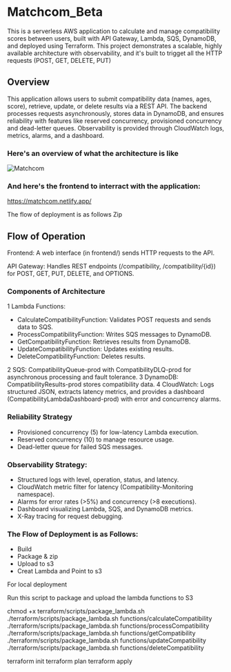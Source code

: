 # Matchcom_Beta

This is a serverless AWS application to calculate and manage compatibility scores between users, built with API Gateway, Lambda, SQS, DynamoDB, and deployed using Terraform. This project demonstrates a scalable, highly available architecture with observability, and it's built to trigget all the HTTP requests (POST, GET, DELETE, PUT)

## Overview

This application allows users to submit compatibility data (names, ages, score), retrieve, update, or delete results via a REST API. The backend processes requests asynchronously, stores data in DynamoDB, and ensures reliability with features like reserved concurrency, provisioned concurrency and dead-letter queues. Observability is provided through CloudWatch logs, metrics, alarms, and a dashboard.

### Here's an overview of what the architecture is like

![Matchcom](https://github.com/user-attachments/assets/929ba89a-272c-4323-b84f-a0315f7f20f3)



### And here's the frontend to interract with the application:
https://matchcom.netlify.app/ 

The flow of deployment is as follows
Zip


## Flow of Operation

Frontend: A web interface (in frontend/) sends HTTP requests to the API.

API Gateway: Handles REST endpoints (/compatibility, /compatibility/{id}) for POST, GET, PUT, DELETE, and OPTIONS.

### Components of Architecture
1 Lambda Functions:
  - CalculateCompatibilityFunction: Validates POST requests and sends data to SQS.
  - ProcessCompatibilityFunction: Writes SQS messages to DynamoDB.
  - GetCompatibilityFunction: Retrieves results from DynamoDB.
  - UpdateCompatibilityFunction: Updates existing results.
  - DeleteCompatibilityFunction: Deletes results.

2 SQS: CompatibilityQueue-prod with CompatibilityDLQ-prod for asynchronous processing and fault tolerance.
3 DynamoDB: CompatibilityResults-prod stores compatibility data.
4 CloudWatch: Logs structured JSON, extracts latency metrics, and provides a dashboard (CompatibilityLambdaDashboard-prod) with error and concurrency alarms.


### Reliability Strategy
- Provisioned concurrency (5) for low-latency Lambda execution.
- Reserved concurrency (10) to manage resource usage.
- Dead-letter queue for failed SQS messages.

### Observability Strategy:
- Structured logs with level, operation, status, and latency.
- CloudWatch metric filter for latency (Compatibility-Monitoring namespace).
- Alarms for error rates (>5%) and concurrency (>8 executions).
- Dashboard visualizing Lambda, SQS, and DynamoDB metrics.
- X-Ray tracing for request debugging.


### The Flow of Deployment is as Follows:
- Build
- Package & zip
- Upload to s3
- Creat Lambda and Point to s3



For local deployment

Run this script to package and upload the lambda functions to S3

chmod +x terraform/scripts/package_lambda.sh
./terraform/scripts/package_lambda.sh functions/calculateCompatibility
./terraform/scripts/package_lambda.sh functions/processCompatibility
./terraform/scripts/package_lambda.sh functions/getCompatibility
./terraform/scripts/package_lambda.sh functions/updateCompatibility
./terraform/scripts/package_lambda.sh functions/deleteCompatibility

terraform init
terraform plan
terraform apply
